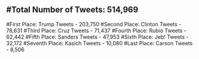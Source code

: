 #Total Number of Tweets: 514,969 
---
#First Place: Trump Tweets - 203,750
#Second Place: Clinton Tweets - 78,631
#Third Place: Cruz Tweets - 71,437
#Fourth Place: Rubio Tweets - 62,442
#Fifth Place: Sanders Tweets - 47,953
#Sixth Place: Jeb! Tweets - 32,172
#Seventh Place: Kasich Tweets - 10,080
#Last Place: Carson Tweets - 8,506

